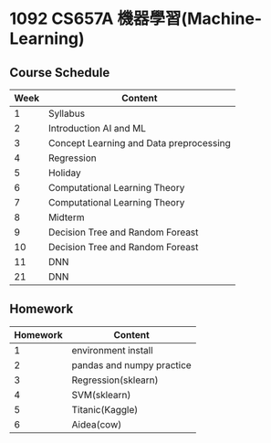 # 1092 CS657A 機器學習(Machine-Learning)

## Course Schedule

| Week | Content                                 |
| ---- | --------------------------------------- |
| 1    | Syllabus                                |
| 2    | Introduction AI and ML                  |
| 3    | Concept Learning and Data preprocessing |
| 4    | Regression                              |
| 5    | Holiday                                 |
| 6    | Computational Learning Theory           |
| 7    | Computational Learning Theory           |
| 8    | Midterm                                 |
| 9    | Decision Tree and Random Foreast        |
| 10   | Decision Tree and Random Foreast        |
| 11   | DNN                                     |
| 21   | DNN                                     |

## Homework

| Homework | Content                   |
| -------- | ------------------------- |
| 1        | environment install       |
| 2        | pandas and numpy practice |
| 3        | Regression(sklearn)       |
| 4        | SVM(sklearn)              |
| 5        | Titanic(Kaggle)           |
| 6        | Aidea(cow)                |
